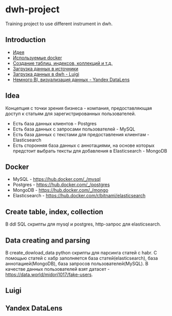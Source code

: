 # dwh-project
Training project to use different instrument in dwh.
## Introduction
- [Идея](#Idea)  
- [Используемые docker](#Docker)
- [Создание таблиц, индексов, коллекций и т.д.](#Create-table-index-collection)
- [Загрузка данных в источники](#Data-creating-and-parsing)
- [Загрузка данных в dwh - Luigi](#Luigi)
- [Немного BI, визуализация данных - Yandex DataLens](#Yandex-DataLens) 
## Idea 
Концепция с точки зрения бизнеса - компания, предоставляющая доступ к статьям для зарегистрированных пользователей.
- Есть база данных клиентов - Postgres
- Есть база данных с запросами пользователей - MySQL
- Есть база данных с текстами для предоставления клиентам - Elasticsearch
- Есть сторонняя база данных с аннотациями, на основе которых предстоит выбрать тексты для добавления в Elasticsearch - MongoDB  
## Docker
- MySQL - https://hub.docker.com/_/mysql 
- Postgres - https://hub.docker.com/_/postgres
- MongoDB - https://hub.docker.com/_/mongo
- Elasticsearch - https://hub.docker.com/r/bitnami/elasticsearch 
## Create table, index, collection
 В ddl SQL скрипты для mysql и postgres, http-запрос для elasticsearch.
## Data creating and parsing
 В create_dowload_data python скрипты для парсинга статей с habr.
 С помощью статей с хабр заполняется база статей(elasticsearch), база аннотацией(MongoDB), база запросов пользователей(MySQL).
 В качестве данных пользователей взят датасет - https://data.world/midori1017/fake-users.

## Luigi

## Yandex DataLens
